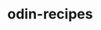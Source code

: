 # odin-recipes
<!--This is a project that I'm doing for The Odin Project course. Not sure what it is about just yet since they don't explain it until later down the page, but they asked me to take notes so here I am. Remember the goal is to move to London. You will get a skilled worker visa from a company in London by learning this stuff-->